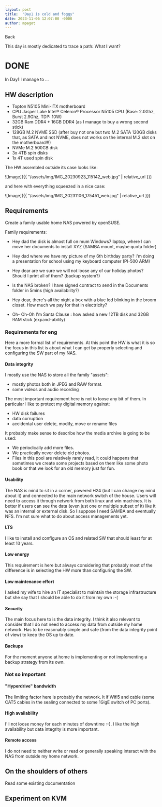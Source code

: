 ```yaml
---
layout: post
title:  "Day1 is cold and foggy"
date: 2023-11-06 12:07:00 -0000
author: mpagot
---
```


<a onclick="window.history.back()">Back</a>

This day is mostly dedicated to trace a path: What I want?

# DONE
In Day1 I manage to ...

## HW description


 - Topton N5105 Mini-ITX motherboard
 - CPU Jasper Lake Intel® Celeron® Processor N5105 CPU (Base: 2.0Ghz, Burst 2.9Ghz, TDP: 10W)
 - 32GB Ram DDR4 + 16GB DDR4 (as I manage to buy a wrong second stick)
 - 128GB M.2 NVME SSD (after buy not one but two M.2 SATA 120GB disks that, as SATA and not NVME, does not works on the internal M.2 slot on the motherboard!!!)
 - NVMe M.2 500GB disk
 - 3x 4TB spin disks
 - 1x 4T used spin disk

The HW assembled outside its case looks like:

![Image]({{ "/assets/img/IMG_20230923_115142_web.jpg" | relative_url }})


and here with everything squeezed in a nice case:

![Image]({{ "/assets/img/IMG_20231106_175451_web.jpg" | relative_url }})


## Requirements

Create a family usable home NAS powered by openSUSE.

Family requirements:

 - Hey dad the disk is almost full on mum Windows7 laptop, where I can move her documents to install XYZ (SAMBA mount, maybe quota folder)

 - Hey dad where we have my picture of my 6th birthday party? I'm doing a presentation for school using my keyboard computer (PI-500 ARM)

 - Hey dear are we sure we will not loose any of our holiday photos? Should I print all of them? (backup system?)

 - Is the NAS broken? I have signed contract to send in the Documents folder in 5mins (high availability?)

 - Hey dear, there's all the night a box with a blue led blinking in the broom closet. How much we pay for that in electricity?

 - Oh- Oh-Oh I'm Santa Clause : how asked a new 12TB disk and 32GB RAM stick (expand-ability)

### Requirements for eng

Here a more formal list of requirements. At this point the HW is what it is so the focus in this list is about what I can get by properly selecting and configuring the SW part of my NAS.

#### Data integrity

I mostly use the NAS to store all the family "assets":
 - mostly photos both in JPEG and RAW format.
 - some videos and audio recording

The most important requirement here is not to loose any bit of them.
In particular I like to protect my digital memory against:
- HW disk failures
- data corruption
- accidental user delete, modify, move or rename files

It probably make sense to describe how the media archive is going to be used:
- We periodically add more files.
- We practically never delete old photos.
- Files in this pool are relatively rarely read, it could happens that sometimes we create some projects based on them like some photo book or that we look for an old memory just for fun.

#### Usability

The NAS is mind to sit in a corner, powered H24 (but I can change my mind about it) and connected to the main network switch of the house.
Users will need to access it through network from both linux and win machines.
It is better if users can see the data (even just one or multiple subset of it) like it was an internal or external disk. So I suppose I need SAMBA and eventually NFS. I'm not sure what to do about access managements yet.


#### LTS

I like to install and configure an OS and related SW that should least for at least 10 years.

#### Low energy

This requirement is here but always considering that probably most of the difference is in selecting the HW more than configuring the SW.

#### Low maintenance effort

I asked my wife to hire an IT specialist to maintain the storage infrastructure but she say that I should be able to do it from my own :-(

#### Security

The main focus here to is the data integrity. I think it also relevant to consider that I do not need to access my data from outside my home network.
Has to be reasonably simple and safe (from the data integrity point of view) to keep the OS up to date.

#### Backups

For the moment anyone at home is implementing or not implementing a backup strategy from its own. 

### Not so important

#### "Hyperdrive" bandwidth

The limiting factor here is probably the network. It if Wifi5 and cable (some CAT5 cables in the sealing connected to some 1GigE switch of PC ports).

#### High availability

I'll not loose money for each minutes of downtime :-). I like the high availability but data integrity is more important.

#### Remote access

I do not need to neither write or read or generally speaking interact with the NAS from outside my home network.

## On the shoulders of others

Read some existing documentation

## Experiment on KVM


